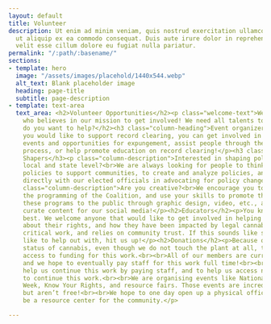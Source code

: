 ```yaml
---
layout: default
title: Volunteer
description: Ut enim ad minim veniam, quis nostrud exercitation ullamco laboris nisi
  ut aliquip ex ea commodo consequat. Duis aute irure dolor in reprehenderit in voluptate
  velit esse cillum dolore eu fugiat nulla pariatur.
permalink: "/:path/:basename/"
sections:
- template: hero
  image: "/assets/images/placehold/1440x544.webp"
  alt_text: Blank placeholder image
  heading: page-title
  subtitle: page-description
- template: text-area
  text_area: <h2>Volunteer Opportunities</h2><p class="welcome-text">We welcome anyone
    who believes in our mission to get involved! We need all talents to help!</p><h2>How
    do you want to help?</h2><h3 class="column-heading">Event organizers</h3><p class="column-description">If
    you would like to support record clearing, you can get involved in organizing
    events and opportunities for expungement, assist people through the expungement
    process, or help promote education on record clearing!</p><h3 class="column-heading">Policy
    Shapers</h3><p class="column-description">Interested in shaping policy at the
    local and state level?<br>We are always looking for people to think of innovative
    policies to support communities, to create and analyze policies, and to connect
    directly with our elected officials in advocating for policy change!</p><h3 class="column-heading">Creatives</h3><p
    class="column-description">Are you creative?<br>We encourage you to engage with
    the programming of the Coalition, and use your skills to promote this work, present
    these programs to the public through graphic design, video, etc., and to help
    curate content for our social media!</p><h2>Educators</h2><p>You know your community
    best. We welcome anyone that would like to get involved in helping educate people
    about their rights, and how they have been impacted by legal cannabis. This is
    critical work, and relies on community trust. If this sounds like something you'd
    like to help out with, hit us up!</p><h2>Donations</h2><p>Because of the federal
    status of cannabis, even though we do not touch the plant at all, there is limited
    access to funding for this work.<br><br>All of our members are currently volunteers,
    and we hope to eventually pay staff for this work full time!<br><br>Donations
    help us continue this work by paying staff, and to help us access necessary resources
    to continue this work.<br><br>We are organising events like National Expungement
    Week, Know Your Rights, and resource fairs. Those events are incredibly important,
    but aren’t free!<br><br>We hope to one day open up a physical office, that can
    be a resource center for the community.</p>

---
```

